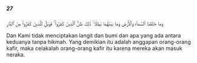 ##### 27

<span class="ayah">وَمَا خَلَقْنَا ٱلسَّمَآءَ وَٱلْأَرْضَ وَمَا بَيْنَهُمَا بَٰطِلًۭا ۚ ذَٰلِكَ ظَنُّ ٱلَّذِينَ كَفَرُوا۟ ۚ فَوَيْلٌۭ لِّلَّذِينَ كَفَرُوا۟ مِنَ ٱلنَّارِ</span>

<span class="ayah_translation">Dan Kami tidak menciptakan langit dan bumi dan apa yang ada antara keduanya tanpa hikmah. Yang demikian itu adalah anggapan orang-orang kafir, maka celakalah orang-orang kafir itu karena mereka akan masuk neraka.</span>
